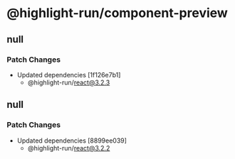 # @highlight-run/component-preview

## null

### Patch Changes

-   Updated dependencies [1f126e7b1]
    -   @highlight-run/react@3.2.3

## null

### Patch Changes

-   Updated dependencies [8899ee039]
    -   @highlight-run/react@3.2.2
